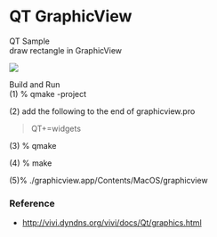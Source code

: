 QT GraphicView
===============

QT Sample <br/>
draw rectangle in GraphicView <br/>

<image src="https://raw.githubusercontent.com/ohwada/MAC_cpp_Samples/master/qt/graphicview/graphicview.png"  /> <br/>

Build and Run <br/>
(1) % qmake -project <br/>

(2) add the following to the end of graphicview.pro <br/>

> QT+=widgets <br/>

(3) % qmake <br/>

(4) % make <br/>

(5)% ./graphicview.app/Contents/MacOS/graphicview <br/>


### Reference
- http://vivi.dyndns.org/vivi/docs/Qt/graphics.html

